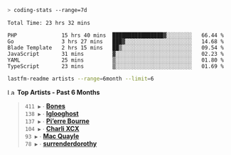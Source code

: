 ```zsh
> coding-stats --range=7d
```

<!--START_SECTION:waka-->

```text
Total Time: 23 hrs 32 mins

PHP              15 hrs 40 mins  ████████████████▓░░░░░░░░   66.44 %
Go               3 hrs 27 mins   ███▓░░░░░░░░░░░░░░░░░░░░░   14.68 %
Blade Template   2 hrs 15 mins   ██▒░░░░░░░░░░░░░░░░░░░░░░   09.54 %
JavaScript       31 mins         ▓░░░░░░░░░░░░░░░░░░░░░░░░   02.23 %
YAML             25 mins         ▒░░░░░░░░░░░░░░░░░░░░░░░░   01.80 %
TypeScript       23 mins         ▒░░░░░░░░░░░░░░░░░░░░░░░░   01.69 %
```

<!--END_SECTION:waka-->

```zsh
lastfm-readme artists --range=6month --limit=6
```

<!--START_LASTFM_ARTISTS:{"period": "6month", "rows": 6}-->
<a href="https://last.fm" target="_blank"><img src="https://user-images.githubusercontent.com/17434202/215290617-e793598d-d7c9-428f-9975-156db1ba89cc.svg" alt="Last.fm Logo" width="18" height="13"/></a> **Top Artists - Past 6 Months**

> `411 ▶️` ∙ **[Bones](https://www.last.fm/music/Bones)**<br/>
> `138 ▶️` ∙ **[Iglooghost](https://www.last.fm/music/Iglooghost)**<br/>
> `137 ▶️` ∙ **[Pi’erre Bourne](https://www.last.fm/music/Pi%E2%80%99erre+Bourne)**<br/>
> `104 ▶️` ∙ **[Charli XCX](https://www.last.fm/music/Charli+XCX)**<br/>
> `93 ▶️` ∙ **[Mac Quayle](https://www.last.fm/music/Mac+Quayle)**<br/>
> `78 ▶️` ∙ **[surrenderdorothy](https://www.last.fm/music/surrenderdorothy)**<br/>
<!--END_LASTFM_ARTISTS-->
